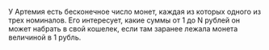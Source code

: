 У Артемия есть бесконечное число монет, каждая из которых одного из трех номиналов. 
Его интересует, какие суммы от 1 до N рублей он может набрать в свой кошелек,
если там заранее лежала монета величиной в 1 рубль.